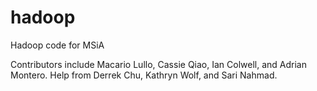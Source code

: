 hadoop
======

Hadoop code for MSiA

Contributors include Macario Lullo, Cassie Qiao, Ian Colwell, and Adrian Montero. Help from Derrek Chu, Kathryn Wolf, and Sari Nahmad.
